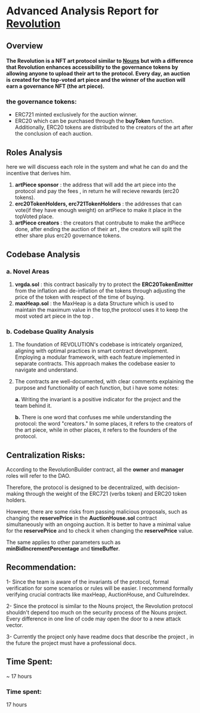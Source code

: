 # Advanced Analysis Report for [Revolution](https://github.com/code-423n4/2023-12-revolutionprotocol)


## Overview
#### The Revolution is a NFT art protocol similar to [Nouns](https://nouns.wtf/) but with a difference that Revolution enhances accessibility to the governance tokens by allowing anyone to upload their art to the protocol. Every day, an auction is created for the top-voted art piece and the winner of the auction will earn a governance NFT (the art piece).
### the governance tokens: 
* ERC721 minted exclusively for the auction winner.
* ERC20  which can be purchased through the **buyToken** function. Additionally, ERC20 tokens are distributed to the creators of the art after the conclusion of each auction.

## Roles Analysis

here we will discuess each role in the system and what he can do and the incentive that derives him. 

1. **artPiece sponsor** : the address that will add the art piece into the protocol and pay the fees , in return he will recieve rewards (erc20 tokens).
2. **erc20TokenHolders, erc721TokenHolders** : the addresses that can vote(if they have enough weight) on artPiece to make it place in the topVoted place.
3. **artPiece creators** : the creators that contrubute to make the artPiece done, after ending the auction of their art , the creators will split the ether share plus erc20 governance tokens. 

## Codebase Analysis 
###  a. Novel Areas 

1. **vrgda.sol** : this contract basically try to protect the **ERC20TokenEmitter** from the inflation and de-inflation of the tokens through adjusting the price of the token with respect of the time of buying. 
2. **maxHeap.sol** : the MaxHeap is a data Structure which is used to maintain the  maximum value in the top,the protocol uses it to keep the most voted art piece in the top .


###  b. Codebase Quality Analysis


1. The foundation of REVOLUTION's codebase is intricately organized, aligning with optimal practices in smart contract development. Employing a modular framework, with each feature implemented in separate contracts. This approach makes the codebase easier to navigate and understand.

2. The contracts are well-documented, with clear comments explaining the purpose and functionality of each function, but i have some notes:


    **a.** Writing the invariant is a positive indicator for the project and the team behind it.
    
    **b.** There is one word that confuses me while understanding the protocol: the word "creators." In some places, it refers to the creators of the art piece, while in other places, it refers to the founders of the protocol.


## Centralization Risks:

According to the RevolutionBuilder contract, all the **owner** and **manager** roles will refer to the DAO.

Therefore, the protocol is designed to be decentralized, with decision-making through the weight of the ERC721 (verbs token) and ERC20 token holders.

However, there are some risks from passing malicious proposals, such as changing the **reservePrice** in the **AuctionHouse.sol** contract simultaneously with an ongoing auction. It is better to have a minimal value for the **reservePrice** and to check it when changing the **reservePrice** value.

The same applies to other parameters such as **minBidIncrementPercentage** and **timeBuffer**.

## Recommendation:

1- Since the team is aware of the invariants of the protocol, formal verification for some scenarios or rules will be easier. I recommend formally verifying crucial contracts like maxHeap, AuctionHouse, and CultureIndex.

2- Since the protocol is similar to the Nouns project, the Revolution protocol shouldn't depend too much on the security process of the Nouns project. Every difference in one line of code may open the door to a new attack vector.

3- Currently the project only have readme docs that describe the project , in the future the project must have a professional docs. 


## Time Spent: 
~ 17 hours 






### Time spent:
17 hours